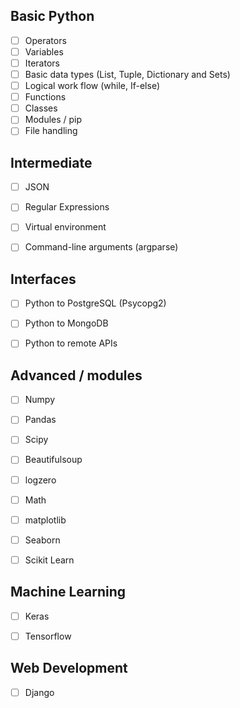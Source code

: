 ## Basic Python

- [ ] Operators
- [ ] Variables
- [ ] Iterators
- [ ] Basic data types (List, Tuple, Dictionary and Sets)
- [ ] Logical work flow (while, If-else)
- [ ] Functions
- [ ] Classes
- [ ] Modules / pip
- [ ] File handling

## Intermediate

- [ ] JSON
- [ ] Regular Expressions
- [ ] Virtual environment
 -[ ] Command-line arguments (argparse)


## Interfaces

- [ ] Python to PostgreSQL (Psycopg2)
- [ ] Python to MongoDB
- [ ] Python to remote APIs


## Advanced / modules

- [ ] Numpy
- [ ] Pandas
- [ ] Scipy
- [ ] Beautifulsoup
- [ ] logzero
- [ ] Math
- [ ] matplotlib
- [ ] Seaborn
- [ ] Scikit Learn


## Machine Learning
 - [ ] Keras
 - [ ] Tensorflow


## Web Development
- [ ] Django